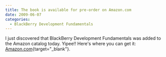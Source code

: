 ```yaml
---
title: The book is available for pre-order on Amazon.com
date: 2009-06-07
categories: 
  - BlackBerry Development Fundamentals
---
```


I just discovered that BlackBerry Development Fundamentals was added to the Amazon catalog today. Yipee!! Here's where you can get it: [Amazon.com](http://www.amazon.com/BlackBerry-Development-Fundamentals-John-Wargo/dp/0321647424/ref=sr_1_1?ie=UTF8&s=books&qid=1244409387&sr=8-1){target="_blank"}.
